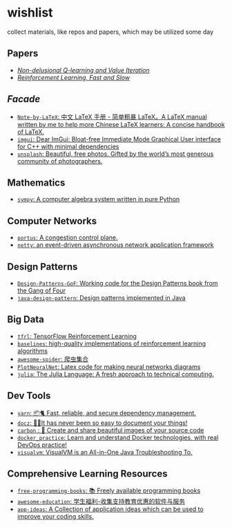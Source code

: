 # wishlist
collect materials, like repos and papers, which may be utilized some day
## Papers
- [*Non-delusional Q-learning and Value Iteration*](papers/nondelusionalQ_nips18.pdf)
- [*Reinforcement Learning, Fast and Slow*](papers/Reinforcement_Learning_Fast_and_Slow.pdf)
## *Facade*
- [`Note-by-LaTeX`: 中文 LaTeX 手册 - 简单粗暴 LaTeX。A LaTeX manual written by me to help more Chinese LaTeX learners: A concise handbook of LaTeX.](https://github.com/wklchris/Note-by-LaTeX)
- [`imgui`: Dear ImGui: Bloat-free Immediate Mode Graphical User interface for C++ with minimal dependencies
](https://github.com/ocornut/imgui)
- [`unsplash`: Beautiful, free photos. Gifted by the world’s most generous community of photographers.](https://unsplash.com/)
## Mathematics
- [`sympy`: A computer algebra system written in pure Python](https://www.sympy.org/en/index.html)
## Computer Networks
- [`portus`: A congestion control plane.](https://github.com/ccp-project/portus)
- [`netty`: an event-driven asynchronous network application framework](https://github.com/netty/netty)
## Design Patterns
- [`Design-Patterns-GoF`: Working code for the Design Patterns book from the Gang of Four](https://github.com/BartVandewoestyne/Design-Patterns-GoF)
- [`java-design-pattern`: Design patterns implemented in Java](https://github.com/iluwatar/java-design-patterns)
## Big Data
- [`tfrl`: TensorFlow Reinforcement Learning](https://github.com/deepmind/trfl)
- [`baselines`: high-quality implementations of reinforcement learning algorithms](https://github.com/openai/baselines)
- [`awesome-spider`: 爬虫集合](https://github.com/facert/awesome-spider)
- [`PlotNeuralNet`: Latex code for making neural networks diagrams](https://github.com/HarisIqbal88/PlotNeuralNet)
- [`julia`: The Julia Language: A fresh approach to technical computing. ](https://github.com/JuliaLang/julia)
## Dev Tools
- [`yarn`: 📦🐈 Fast, reliable, and secure dependency management.](https://github.com/yarnpkg/yarn)
- [`docz`: ✍🏻It has never been so easy to document your things!](https://github.com/pedronauck/docz)
- [`carbon` : 🎨 Create and share beautiful images of your source code](https://github.com/dawnlabs/carbon)
- [`docker_practice`: Learn and understand Docker technologies, with real DevOps practice! ](https://github.com/yeasy/docker_practice)
- [`visualvm`: VisualVM is an All-in-One Java Troubleshooting To.](https://github.com/oracle/visualvm)
## Comprehensive Learning Resources
- [`free-programming-books`: 📚 Freely available programming books](https://github.com/EbookFoundation/free-programming-books)
- [`awesome-education`: 学生福利-收集支持教育优惠的软件与服务](https://github.com/wowlusitong/awesome-education)
- [`app-ideas`: A Collection of application ideas which can be used to improve your coding skills.](https://github.com/florinpop17/app-ideas)
